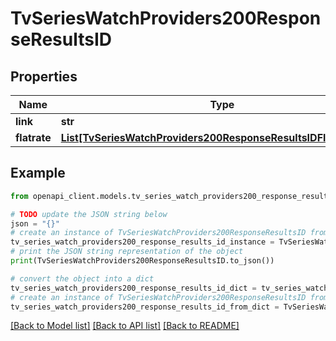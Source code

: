 # TvSeriesWatchProviders200ResponseResultsID


## Properties

Name | Type | Description | Notes
------------ | ------------- | ------------- | -------------
**link** | **str** |  | [optional] 
**flatrate** | [**List[TvSeriesWatchProviders200ResponseResultsIDFlatrateInner]**](TvSeriesWatchProviders200ResponseResultsIDFlatrateInner.md) |  | [optional] 

## Example

```python
from openapi_client.models.tv_series_watch_providers200_response_results_id import TvSeriesWatchProviders200ResponseResultsID

# TODO update the JSON string below
json = "{}"
# create an instance of TvSeriesWatchProviders200ResponseResultsID from a JSON string
tv_series_watch_providers200_response_results_id_instance = TvSeriesWatchProviders200ResponseResultsID.from_json(json)
# print the JSON string representation of the object
print(TvSeriesWatchProviders200ResponseResultsID.to_json())

# convert the object into a dict
tv_series_watch_providers200_response_results_id_dict = tv_series_watch_providers200_response_results_id_instance.to_dict()
# create an instance of TvSeriesWatchProviders200ResponseResultsID from a dict
tv_series_watch_providers200_response_results_id_from_dict = TvSeriesWatchProviders200ResponseResultsID.from_dict(tv_series_watch_providers200_response_results_id_dict)
```
[[Back to Model list]](../README.md#documentation-for-models) [[Back to API list]](../README.md#documentation-for-api-endpoints) [[Back to README]](../README.md)


